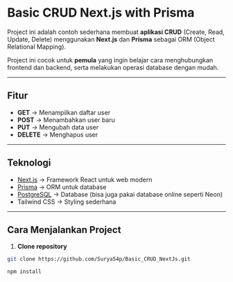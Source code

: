 # Basic CRUD Next.js with Prisma

Project ini adalah contoh sederhana membuat **aplikasi CRUD** (Create, Read, Update, Delete) menggunakan **Next.js** dan **Prisma** sebagai ORM (Object Relational Mapping).  

Project ini cocok untuk **pemula** yang ingin belajar cara menghubungkan frontend dan backend, serta melakukan operasi database dengan mudah.

---

## Fitur

- **GET** → Menampilkan daftar user  
- **POST** → Menambahkan user baru  
- **PUT** → Mengubah data user  
- **DELETE** → Menghapus user  

---

## Teknologi

- [Next.js](https://nextjs.org/) → Framework React untuk web modern  
- [Prisma](https://www.prisma.io/) → ORM untuk database  
- [PostgreSQL](https://www.postgresql.org/) → Database (bisa juga pakai database online seperti Neon)  
- Tailwind CSS → Styling sederhana  

---

## Cara Menjalankan Project

1. **Clone repository**  
```bash
git clone https://github.com/Surya54p/Basic_CRUD_NextJs.git
```
```bash
npm install
```

